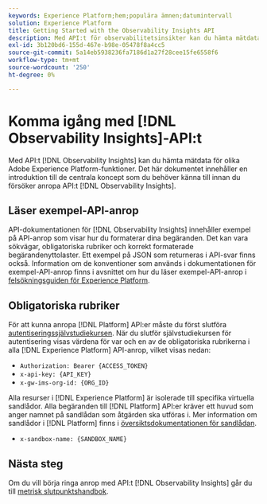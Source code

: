 ```yaml
---
keywords: Experience Platform;hem;populära ämnen;datumintervall
solution: Experience Platform
title: Getting Started with the Observability Insights API
description: Med API:t för observabilitetsinsikter kan du hämta mätdata för olika Adobe Experience Platform-funktioner. Det här dokumentet innehåller en introduktion till de centrala koncept du behöver känna innan du försöker ringa till API:t för observationer.
exl-id: 3b120bd6-155d-467e-b98e-05478f8a4cc5
source-git-commit: 5a14eb5938236fa7186d1a27f28cee15fe6558f6
workflow-type: tm+mt
source-wordcount: '250'
ht-degree: 0%

---
```


# Komma igång med [!DNL Observability Insights]-API:t

Med API:t [!DNL Observability Insights] kan du hämta mätdata för olika Adobe Experience Platform-funktioner. Det här dokumentet innehåller en introduktion till de centrala koncept som du behöver känna till innan du försöker anropa API:t [!DNL Observability Insights].

## Läser exempel-API-anrop

API-dokumentationen för [!DNL Observability Insights] innehåller exempel på API-anrop som visar hur du formaterar dina begäranden. Det kan vara sökvägar, obligatoriska rubriker och korrekt formaterade begärandenyttolaster. Ett exempel på JSON som returneras i API-svar finns också. Information om de konventioner som används i dokumentationen för exempel-API-anrop finns i avsnittet om hur du läser exempel-API-anrop i [felsökningsguiden för Experience Platform](../../landing/troubleshooting.md).

## Obligatoriska rubriker

För att kunna anropa [!DNL Platform] API:er måste du först slutföra [autentiseringssjälvstudiekursen](https://www.adobe.com/go/platform-api-authentication-en). När du slutför självstudiekursen för autentisering visas värdena för var och en av de obligatoriska rubrikerna i alla [!DNL Experience Platform] API-anrop, vilket visas nedan:

* `Authorization: Bearer {ACCESS_TOKEN}`
* `x-api-key: {API_KEY}`
* `x-gw-ims-org-id: {ORG_ID}`

Alla resurser i [!DNL Experience Platform] är isolerade till specifika virtuella sandlådor. Alla begäranden till [!DNL Platform] API:er kräver ett huvud som anger namnet på sandlådan som åtgärden ska utföras i. Mer information om sandlådor i [!DNL Platform] finns i [översiktsdokumentationen för sandlådan](../../sandboxes/home.md).

* `x-sandbox-name: {SANDBOX_NAME}`

## Nästa steg

Om du vill börja ringa anrop med API:t [!DNL Observability Insights] går du till [metrisk slutpunktshandbok](./metrics.md).
